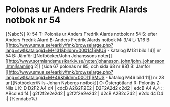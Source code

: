 # Polonas ur Anders Fredrik Alards notbok nr 54

{%abc%}
X: 54
T: Polonäs ur Anders Fredrik Alards notbok nr 54
S: efter Anders Fredrik Alard
B: Anders Fredrik Alards notbok
M: 3/4
L: 1/16
B: [[http://www.smus.se/earkiv/fmk/browselarge.php?lang=sw&katalogid=M+131&bildnr=00014|SMUS - katalog M131 bild 14]] nr 54
B: Jämför [[Notböcker/John Johanssons noter]] [[http://www.sormlandsmusikarkiv.se/noter/johansson_john/john_johansson.html|samling 2]] (sida 67 polonäs nr 85, och sida 68 nr 88)
B: Jämför [[http://www.smus.se/earkiv/fmk/browselarge.php?lang=sw&katalogid=M+46&bildnr=00011|SMUS - katalog M46 bild 11]] nr 28 ur [[Notböcker/Nils-Johan Nybergs notbok]]
O: Östergötland
R: Polonäs
Z: Nils L
K: D
D2F2 A4 d4 | cdcB A2G2F2E2 | D2F2A2d2 c2d2 | edcB A4 A,4 ::
ABcd e4 f4 | g2f2f2e2e2d2 | g2f2f2e2e2d2 | d2cB A2B2c2d2 | e2dc d4 D4 :|
{%endabc%}
